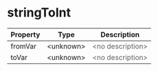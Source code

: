 # stringToInt


| Property | Type | Description |
| ------- | ------- | -------- |
| fromVar | &lt;unknown&gt; | <font color="#606060">&lt;no description&gt;</font> |
| toVar | &lt;unknown&gt; | <font color="#606060">&lt;no description&gt;</font> |

